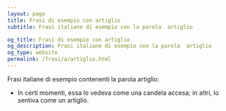```yaml
---
layout: page
title: Frasi di esempio con artiglio 
subtitle: Frasi italiane di esempio con la parola  artiglio

og_title: Frasi di esempio con artiglio 
og_description: Frasi italiane di esempio con la parola  artiglio
og_type: website
permalink: /frasi/a/artiglio.html
---
```


Frasi italiane di esempio contenenti la parola artiglio:


- In certi momenti, essa lo vedeva come una candela accesa; in altri, lo sentiva come un artiglio.
